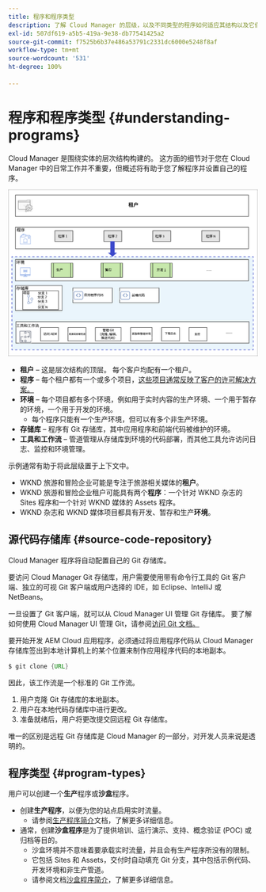 ```yaml
---
title: 程序和程序类型
description: 了解 Cloud Manager 的层级，以及不同类型的程序如何适应其结构以及它们之间的差异。
exl-id: 507df619-a5b5-419a-9e38-db77541425a2
source-git-commit: f7525b6b37e486a53791c2331dc6000e5248f8af
workflow-type: tm+mt
source-wordcount: '531'
ht-degree: 100%

---
```



# 程序和程序类型 {#understanding-programs}

Cloud Manager 是围绕实体的层次结构构建的。 这方面的细节对于您在 Cloud Manager 中的日常工作并不重要，但概述将有助于您了解程序并设置自己的程序。

![Cloud Manager 层级](assets/program-types1.png)

* **租户** – 这是层次结构的顶层。 每个客户均配有一个租户。
* **程序** – 每个租户都有一个或多个项目，[这些项目通常反映了客户的许可解决方案。](introduction-production-programs.md)
* **环境** – 每个项目都有多个环境，例如用于实时内容的生产环境、一个用于暂存的环境，一个用于开发的环境。
   * 每个程序只能有一个生产环境，但可以有多个非生产环境。
* **存储库** – 程序有 Git 存储库，其中应用程序和前端代码被维护的环境。
* **工具和工作流** – 管道管理从存储库到环境的代码部署，而其他工具允许访问日志、监控和环境管理。

示例通常有助于将此层级置于上下文中。

* WKND 旅游和冒险企业可能是专注于旅游相关媒体的&#x200B;**租户**。
* WKND 旅游和冒险企业租户可能具有两个&#x200B;**程序**：一个针对 WKND 杂志的 Sites 程序和一个针对 WKND 媒体的 Assets 程序。
* WKND 杂志和 WKND 媒体项目都具有开发、暂存和生产&#x200B;**环境**。

## 源代码存储库 {#source-code-repository}

Cloud Manager 程序将自动配置自己的 Git 存储库。

要访问 Cloud Manager Git 存储库，用户需要使用带有命令行工具的 Git 客户端、独立的可视 Git 客户端或用户选择的 IDE，如 Eclipse、IntelliJ 或 NetBeans。

一旦设置了 Git 客户端，就可以从 Cloud Manager UI 管理 Git 存储库。 要了解如何使用 Cloud Manager UI 管理 Git，请参阅[访问 Git 文档。](/help/implementing/cloud-manager/managing-code/accessing-repos.md)

要开始开发 AEM Cloud 应用程序，必须通过将应用程序代码从 Cloud Manager 存储库签出到本地计算机上的某个位置来制作应用程序代码的本地副本。

```java
$ git clone {URL}
```

因此，该工作流是一个标准的 Git 工作流。

1. 用户克隆 Git 存储库的本地副本。
1. 用户在本地代码存储库中进行更改。
1. 准备就绪后，用户将更改提交回远程 Git 存储库。

唯一的区别是远程 Git 存储库是 Cloud Manager 的一部分，对开发人员来说是透明的。

## 程序类型 {#program-types}

用户可以创建一个&#x200B;**生产**&#x200B;程序或&#x200B;**沙盒**&#x200B;程序。

* 创建&#x200B;**生产程序**，以便为您的站点启用实时流量。
   * 请参阅[生产程序简介](/help/implementing/cloud-manager/getting-access-to-aem-in-cloud/introduction-production-programs.md)文档，了解更多详细信息。
* 通常，创建&#x200B;**沙盒程序**&#x200B;是为了提供培训、运行演示、支持、概念验证 (POC) 或归档等目的。
   * 沙盒环境并不意味着要承载实时流量，并且会有生产程序所没有的限制。
   * 它包括 Sites 和 Assets，交付时自动填充 Git 分支，其中包括示例代码、开发环境和非生产管道。
   * 请参阅文档[沙盒程序简介](/help/implementing/cloud-manager/getting-access-to-aem-in-cloud/introduction-sandbox-programs.md)，了解更多详细信息。
